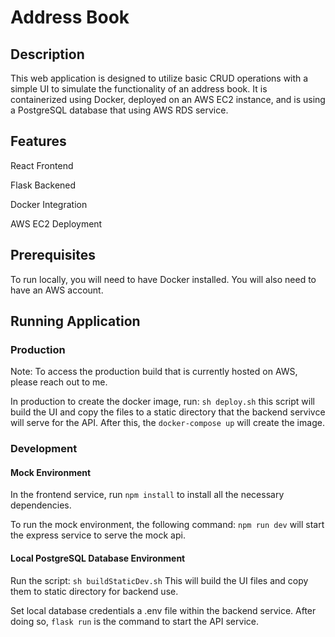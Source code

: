 # Address Book

## Description

This web application is designed to utilize basic CRUD operations with a simple UI to simulate the functionality of an address book. It is containerized using Docker, deployed on an AWS EC2 instance, and is using a PostgreSQL database that using AWS RDS service.

## Features

React Frontend

Flask Backened

Docker Integration

AWS EC2 Deployment

## Prerequisites

To run locally, you will need to have Docker installed. You will also need to have an AWS account.

## Running Application

### Production
Note: To access the production build that is currently hosted on AWS, please reach out to me.

In production to create the docker image, run: ``sh deploy.sh`` this script will build the UI and copy the files to a static directory that the backend servivce will serve for the API. After this, the ``docker-compose up`` will create the image.

### Development
#### Mock Environment
In the frontend service, run ``npm install`` to install all the necessary dependencies. 

To run the mock environment, the following command: ``npm run dev`` will start the express service to serve the mock api.

#### Local PostgreSQL Database Environment
Run the script: ``sh buildStaticDev.sh``
This will build the UI files and copy them to static directory for backend use.

Set local database credentials a .env file within the backend service. After doing so, ``flask run`` is the command to start the API service.
